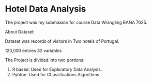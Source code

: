 # Hotel Data Analysis

The project was my submission for course Data Wrangling BANA 7025.

About Dataset:

Dataset was records of visitors in Two hotels of Portugal. 

120,000 entries
32 variables

The Project is divided into two portions:

1. R based: Used for Exploratory Data Analysis.  
2. Pyhton: Used for CLassifcations Algorithms
